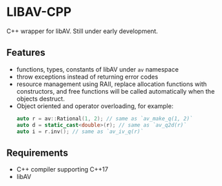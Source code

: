 # LIBAV-CPP

C++ wrapper for libAV. Still under early development.

## Features

- functions, types, constants of libAV under `av` namespace
- throw exceptions instead of returning error codes
- resource management using RAII, replace allocation functions with constructors, and free functions will be called automatically when the objects destruct.
- Object oriented and operator overloading, for example:
    ```cpp
    auto r = av::Rational(1, 2); // same as `av_make_q(1, 2)`
    auto d = static_cast<double>(r); // same as `av_q2d(r)`
    auto i = r.inv(); // same as `av_iv_q(r)`
    ```

## Requirements

- C++ compiler supporting C++17
- libAV
